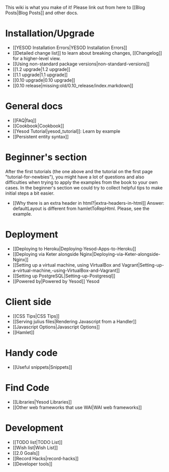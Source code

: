 This wiki is what you make of it! Please link out from here to [[Blog Posts|Blog Posts]] and other docs.

# Installation/Upgrade
  * [[YESOD Installation Errors|YESOD Installation Errors]]
  * [[Detailed change list]] to learn about breaking changes, [[Changelog]] for a higher-level view.
  * [[Using non-standard package versions|non-standard-versions]]
  * [[1.2 upgrade|1.2 upgrade]]
  * [[1.1 upgrade|1.1 upgrade]]
  * [[0.10 upgrade|0.10 upgrade]]
  * [[0.10 release|missing:old/0.10_release/index.markdown]]


# General docs

  * [[FAQ|faq]]
  * [[Cookbook|Cookbook]]
  * [[Yesod Tutorial|yesod_tutorial]]: Learn by example
  * [[Persistent entity syntax]]

# Beginner's section

After the first tutorials (the one above and the tutorial on the first page "tutorial-for-newbies"), you might have a lot of questions and also difficulties when trying to apply the examples from the book to your own cases. In the beginner's section we could try to collect helpful tips to make initial steps a bit easier.
  * [[Why there is an extra header in html?|extra-headers-in-html]] Answer: defaultLayout is different from hamletToRepHtml. Please, see the example. 

# Deployment
  * [[Deploying to Heroku|Deploying-Yesod-Apps-to-Heroku]]
  * [[Deploying via Keter alongside Nginx|Deploying-via-Keter-alongside-Nginx]]
  * [[Setting up a virtual machine, using VirtualBox and Vagrant|Setting-up-a-virtual-machine,-using-VirtualBox-and-Vagrant]]
  * [[Setting up PostgreSQL|Setting-up-Postgresql]]
  * [[Powered by|Powered by Yesod]] Yesod

# Client side
  * [[CSS Tips|CSS Tips]]
  * [[Serving julius files|Rendering Javascript from a Handler]]
  * [[Javascript Options|Javascript Options]]
  * [[Hamlet]]

# Handy code
  * [[Useful snippets|Snippets]]

# Find Code
  * [[Libraries|Yesod Libraries]]
  * [[Other web frameworks that use WAI|WAI web frameworks]]

# Development

  * [[TODO list|TODO List]]
  * [[Wish list|Wish List]]
  * [[2.0 Goals]]
  * [[Record Hacks|record-hacks]]
  * [[Developer tools]]